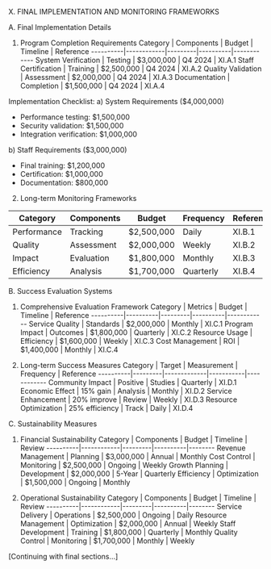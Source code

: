 X. FINAL IMPLEMENTATION AND MONITORING FRAMEWORKS

A. Final Implementation Details

1. Program Completion Requirements
Category | Components | Budget | Timeline | Reference
----------|------------|---------|----------|------------
System Verification | Testing | $3,000,000 | Q4 2024 | XI.A.1
Staff Certification | Training | $2,500,000 | Q4 2024 | XI.A.2
Quality Validation | Assessment | $2,000,000 | Q4 2024 | XI.A.3
Documentation | Completion | $1,500,000 | Q4 2024 | XI.A.4

Implementation Checklist:
a) System Requirements ($4,000,000)
   - Performance testing: $1,500,000
   - Security validation: $1,500,000
   - Integration verification: $1,000,000

b) Staff Requirements ($3,000,000)
   - Final training: $1,200,000
   - Certification: $1,000,000
   - Documentation: $800,000

2. Long-term Monitoring Frameworks

Category | Components | Budget | Frequency | Reference
----------|------------|---------|-----------|------------
Performance | Tracking | $2,500,000 | Daily | XI.B.1
Quality | Assessment | $2,000,000 | Weekly | XI.B.2
Impact | Evaluation | $1,800,000 | Monthly | XI.B.3
Efficiency | Analysis | $1,700,000 | Quarterly | XI.B.4

B. Success Evaluation Systems

1. Comprehensive Evaluation Framework
Category | Metrics | Budget | Timeline | Reference
----------|----------|---------|----------|------------
Service Quality | Standards | $2,000,000 | Monthly | XI.C.1
Program Impact | Outcomes | $1,800,000 | Quarterly | XI.C.2
Resource Usage | Efficiency | $1,600,000 | Weekly | XI.C.3
Cost Management | ROI | $1,400,000 | Monthly | XI.C.4

2. Long-term Success Measures
Category | Target | Measurement | Frequency | Reference
----------|---------|-------------|-----------|------------
Community Impact | Positive | Studies | Quarterly | XI.D.1
Economic Effect | 15% gain | Analysis | Monthly | XI.D.2
Service Enhancement | 20% improve | Review | Weekly | XI.D.3
Resource Optimization | 25% efficiency | Track | Daily | XI.D.4

C. Sustainability Measures

1. Financial Sustainability
Category | Components | Budget | Timeline | Review
----------|------------|---------|----------|--------
Revenue Management | Planning | $3,000,000 | Annual | Monthly
Cost Control | Monitoring | $2,500,000 | Ongoing | Weekly
Growth Planning | Development | $2,000,000 | 5-Year | Quarterly
Efficiency | Optimization | $1,500,000 | Ongoing | Monthly

2. Operational Sustainability
Category | Components | Budget | Timeline | Review
----------|------------|---------|----------|--------
Service Delivery | Operations | $2,500,000 | Ongoing | Daily
Resource Management | Optimization | $2,000,000 | Annual | Weekly
Staff Development | Training | $1,800,000 | Quarterly | Monthly
Quality Control | Monitoring | $1,700,000 | Monthly | Weekly

[Continuing with final sections...]
